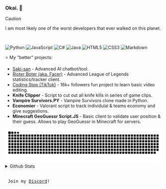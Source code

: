 ### Okai. 👋

> [!CAUTION]
> I am most likely one of the worst developers that ever walked on this planet.
<br>

![Python](https://img.shields.io/badge/python-3670A0?style=for-the-badge&logo=python&logoColor=white)
![JavaScript](https://img.shields.io/badge/javascript-%23323330.svg?style=for-the-badge&logo=javascript&logoColor=%white)
![C#](https://img.shields.io/badge/c%23-%23239120.svg?style=for-the-badge&logo=csharp&logoColor=white)
![Java](https://img.shields.io/badge/java-%23ED8B00.svg?style=for-the-badge&logo=openjdk&logoColor=white)
![HTML5](https://img.shields.io/badge/html5-%23E34F26.svg?style=for-the-badge&logo=html5&logoColor=white)
![CSS3](https://img.shields.io/badge/css3-%231572B6.svg?style=for-the-badge&logo=css3&logoColor=white)
![Markdown](https://img.shields.io/badge/markdown-%23000000.svg?style=for-the-badge&logo=markdown&logoColor=white)

:star: My "better" projects:
- [Saki-san](https://github.com/faceincase/FaceGPT) - Advanced AI chatbot/tool.
- [Rioter Boter (aka. Facer)](https://faceincase.github.io/FacerBot.github.io/) - Advanced League of Legends statistics/tracker client.
- [Coding Stop (TikTok)](https://www.tiktok.com/@codingstop) - 16k+ followers fun project to learn basic video editing.
- **Knife Clipper** - Script to cut out all knife kills in series of game clips.
- **Vampire Survivors.PY** - Vampire Survivors clone made in Python.
- **Economier** - Valorant script to track individulal & teams economy and give suggestions.
- **Minecraft GeoGuessr Script.JS** - Basic client to validate user position & their guess. Allows to play GeoGuessr in Minecraft for servers.



<picture>
  <source
    media="(prefers-color-scheme: dark)"
    srcset="https://raw.githubusercontent.com/platane/snk/output/github-contribution-grid-snake-dark.svg"
  />
  <source
    media="(prefers-color-scheme: light)"
    srcset="https://raw.githubusercontent.com/platane/snk/output/github-contribution-grid-snake.svg"
  />
  <img
    alt="github contribution grid snake animation"
    src="https://raw.githubusercontent.com/platane/snk/output/github-contribution-grid-snake.svg"
  />
</picture>


<br>
<details>
<summary>Github Stats</summary>
    <img src="https://streak-stats.demolab.com?user=faceincase&locale=en&mode=daily&theme=dark&hide_border=false&border_radius=5&order=3" height="220" alt="streak graph"/>
    <br>
  <img src="https://github-readme-stats.vercel.app/api?username=faceincase&hide_title=false&hide_rank=false&show_icons=true&include_all_commits=true&count_private=true&disable_animations=false&theme=dark&locale=en&hide_border=false" height="150" alt="stats graph"  />
  <img src="https://github-readme-stats.vercel.app/api/top-langs?username=faceincase&locale=en&hide_title=true&layout=compact&card_width=300&langs_count=5&theme=dark&hide_border=false" height="150" alt="languages graph"  />
</details>


<kbd> <br> Join my [Discord](https://discord.gg/pvBwFYtRN5)! <br> </kbd>
  
